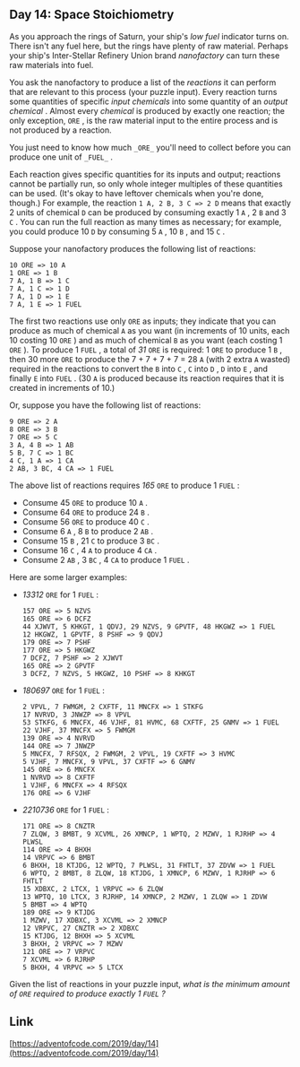 ## Day 14: Space Stoichiometry

As you approach the rings of Saturn, your ship's _low fuel_ indicator turns on. There isn't any fuel here, but the rings have plenty of raw material. Perhaps your ship's Inter-Stellar Refinery Union brand _nanofactory_ can turn these raw materials into fuel.

You ask the nanofactory to produce a list of the _reactions_ it can perform that are relevant to this process (your puzzle input). Every reaction turns some quantities of specific _input chemicals_ into some quantity of an _output chemical_ . Almost every _chemical_ is produced by exactly one reaction; the only exception, `ORE` , is the raw material input to the entire process and is not produced by a reaction.

You just need to know how much `_ORE_` you'll need to collect before you can produce one unit of `_FUEL_` .

Each reaction gives specific quantities for its inputs and output; reactions cannot be partially run, so only whole integer multiples of these quantities can be used. (It's okay to have leftover chemicals when you're done, though.) For example, the reaction `1 A, 2 B, 3 C => 2 D` means that exactly 2 units of chemical `D` can be produced by consuming exactly 1 `A` , 2 `B` and 3 `C` . You can run the full reaction as many times as necessary; for example, you could produce 10 `D` by consuming 5 `A` , 10 `B` , and 15 `C` .

Suppose your nanofactory produces the following list of reactions:

    10 ORE => 10 A
    1 ORE => 1 B
    7 A, 1 B => 1 C
    7 A, 1 C => 1 D
    7 A, 1 D => 1 E
    7 A, 1 E => 1 FUEL

The first two reactions use only `ORE` as inputs; they indicate that you can produce as much of chemical `A` as you want (in increments of 10 units, each 10 costing 10 `ORE` ) and as much of chemical `B` as you want (each costing 1 `ORE` ). To produce 1 `FUEL` , a total of _31_ `ORE` is required: 1 `ORE` to produce 1 `B` , then 30 more `ORE` to produce the 7 + 7 + 7 + 7 = 28 `A` (with 2 extra `A` wasted) required in the reactions to convert the `B` into `C` , `C` into `D` , `D` into `E` , and finally `E` into `FUEL` . (30 `A` is produced because its reaction requires that it is created in increments of 10.)

Or, suppose you have the following list of reactions:

    9 ORE => 2 A
    8 ORE => 3 B
    7 ORE => 5 C
    3 A, 4 B => 1 AB
    5 B, 7 C => 1 BC
    4 C, 1 A => 1 CA
    2 AB, 3 BC, 4 CA => 1 FUEL

The above list of reactions requires _165_ `ORE` to produce 1 `FUEL` :

- Consume 45 `ORE` to produce 10 `A` .
- Consume 64 `ORE` to produce 24 `B` .
- Consume 56 `ORE` to produce 40 `C` .
- Consume 6 `A` , 8 `B` to produce 2 `AB` .
- Consume 15 `B` , 21 `C` to produce 3 `BC` .
- Consume 16 `C` , 4 `A` to produce 4 `CA` .
- Consume 2 `AB` , 3 `BC` , 4 `CA` to produce 1 `FUEL` .

Here are some larger examples:

- _13312_ `ORE` for 1 `FUEL` :

      157 ORE => 5 NZVS
      165 ORE => 6 DCFZ
      44 XJWVT, 5 KHKGT, 1 QDVJ, 29 NZVS, 9 GPVTF, 48 HKGWZ => 1 FUEL
      12 HKGWZ, 1 GPVTF, 8 PSHF => 9 QDVJ
      179 ORE => 7 PSHF
      177 ORE => 5 HKGWZ
      7 DCFZ, 7 PSHF => 2 XJWVT
      165 ORE => 2 GPVTF
      3 DCFZ, 7 NZVS, 5 HKGWZ, 10 PSHF => 8 KHKGT

- _180697_ `ORE` for 1 `FUEL` :

      2 VPVL, 7 FWMGM, 2 CXFTF, 11 MNCFX => 1 STKFG
      17 NVRVD, 3 JNWZP => 8 VPVL
      53 STKFG, 6 MNCFX, 46 VJHF, 81 HVMC, 68 CXFTF, 25 GNMV => 1 FUEL
      22 VJHF, 37 MNCFX => 5 FWMGM
      139 ORE => 4 NVRVD
      144 ORE => 7 JNWZP
      5 MNCFX, 7 RFSQX, 2 FWMGM, 2 VPVL, 19 CXFTF => 3 HVMC
      5 VJHF, 7 MNCFX, 9 VPVL, 37 CXFTF => 6 GNMV
      145 ORE => 6 MNCFX
      1 NVRVD => 8 CXFTF
      1 VJHF, 6 MNCFX => 4 RFSQX
      176 ORE => 6 VJHF

- _2210736_ `ORE` for 1 `FUEL` :

      171 ORE => 8 CNZTR
      7 ZLQW, 3 BMBT, 9 XCVML, 26 XMNCP, 1 WPTQ, 2 MZWV, 1 RJRHP => 4 PLWSL
      114 ORE => 4 BHXH
      14 VRPVC => 6 BMBT
      6 BHXH, 18 KTJDG, 12 WPTQ, 7 PLWSL, 31 FHTLT, 37 ZDVW => 1 FUEL
      6 WPTQ, 2 BMBT, 8 ZLQW, 18 KTJDG, 1 XMNCP, 6 MZWV, 1 RJRHP => 6 FHTLT
      15 XDBXC, 2 LTCX, 1 VRPVC => 6 ZLQW
      13 WPTQ, 10 LTCX, 3 RJRHP, 14 XMNCP, 2 MZWV, 1 ZLQW => 1 ZDVW
      5 BMBT => 4 WPTQ
      189 ORE => 9 KTJDG
      1 MZWV, 17 XDBXC, 3 XCVML => 2 XMNCP
      12 VRPVC, 27 CNZTR => 2 XDBXC
      15 KTJDG, 12 BHXH => 5 XCVML
      3 BHXH, 2 VRPVC => 7 MZWV
      121 ORE => 7 VRPVC
      7 XCVML => 6 RJRHP
      5 BHXH, 4 VRPVC => 5 LTCX

Given the list of reactions in your puzzle input, _what is the minimum amount of `ORE` required to produce exactly 1 `FUEL` ?_

## Link

[https://adventofcode.com/2019/day/14](https://adventofcode.com/2019/day/14)
